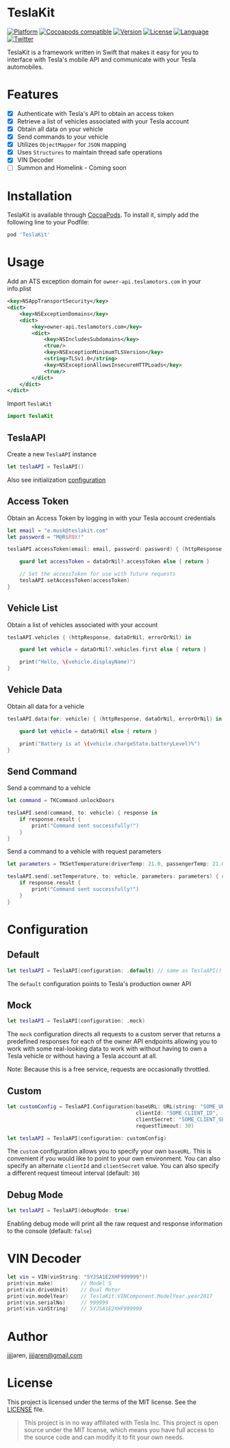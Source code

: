 # TeslaKit

[![Platform](https://img.shields.io/badge/platform-iOS%20%7C%20macOS%20%7C%20watchOS%20%7C%20tvOS-lightgrey.svg?style=flat)](https://github.com/Jarious-Apps/TeslaKit)
[![Cocoapods compatible](https://img.shields.io/badge/Cocoapods-compatible-4BC51D.svg?style=flat)](https://github.com/CocoaPods/CocoaPods)
[![Version](https://img.shields.io/cocoapods/v/TeslaKit.svg?style=flat)](http://cocoapods.org/pods/TeslaKit)
[![License](https://img.shields.io/cocoapods/l/TeslaKit.svg?style=flat)](http://cocoapods.org/pods/TeslaKit)
[![Language](https://img.shields.io/badge/language-Swift%204-E05C43.svg?style=flat)](https://swift.org)
[![Twitter](https://img.shields.io/badge/twitter-@JJJJaren-00ACED.svg?style=flat)](http://twitter.com/jjjjaren)


TeslaKit is a framework written in Swift that makes it easy for you to interface with Tesla's mobile API and communicate with your Tesla automobiles.

# Features
- [x] Authenticate with Tesla's API to obtain an access token
- [x] Retrieve a list of vehicles associated with your Tesla account
- [x] Obtain all data on your vehicle
- [x] Send commands to your vehicle
- [x] Utilizes `ObjectMapper` for `JSON` mapping
- [x] Uses `Structures` to maintain thread safe operations
- [x] VIN Decoder
- [ ] Summon and Homelink - Coming soon

# Installation

TeslaKit is available through [CocoaPods](http://cocoapods.org). To install
it, simply add the following line to your Podfile:

```ruby
pod 'TeslaKit'
```

# Usage

Add an ATS exception domain for `owner-api.teslamotors.com` in your info.plist

```xml
<key>NSAppTransportSecurity</key>
<dict>
    <key>NSExceptionDomains</key>
    <dict>
        <key>owner-api.teslamotors.com</key>
        <dict>
            <key>NSIncludesSubdomains</key>
            <true/>
            <key>NSExceptionMinimumTLSVersion</key>
            <string>TLSv1.0</string>
            <key>NSExceptionAllowsInsecureHTTPLoads</key>
            <true/>
        </dict>
    </dict>
</dict>
```

Import `TeslaKit`
```swift
import TeslaKit
```

## TeslaAPI
Create a new `TeslaAPI` instance

```swift
let teslaAPI = TeslaAPI()
```

Also see initialization [configuration](#configuration)

## Access Token
Obtain an Access Token by logging in with your Tesla account credentials

```swift
let email = "e.musk@teslakit.com"
let password = "M@R$R0X!"

teslaAPI.accessToken(email: email, password: password) { (httpResponse, dataOrNil, errorOrNil) in

    guard let accessToken = dataOrNil?.accessToken else { return }

    // Set the accessToken for use with future requests
    teslaAPI.setAccessToken(accessToken)
}
```

## Vehicle List
Obtain a list of vehicles associated with your account

```swift
teslaAPI.vehicles { (httpResponse, dataOrNil, errorOrNil) in

    guard let vehicle = dataOrNil?.vehicles.first else { return }

    print("Hello, \(vehicle.displayName)")
}
```

## Vehicle Data
Obtain all data for a vehicle

```swift
teslaAPI.data(for: vehicle) { (httpResponse, dataOrNil, errorOrNil) in

    guard let vehicle = dataOrNil else { return }

    print("Battery is at \(vehicle.chargeState.batteryLevel)%")
}
```

## Send Command
Send a command to a vehicle

```swift
let command = TKCommand.unlockDoors

teslaAPI.send(command, to: vehicle) { response in
    if response.result {
        print("Command sent successfully!")
    }
}
```

Send a command to a vehicle with request parameters

```swift
let parameters = TKSetTemperature(driverTemp: 21.0, passengerTemp: 21.0)

teslaAPI.send(.setTemperature, to: vehicle, parameters: parameters) { response in
    if response.result {
        print("Command sent successfully!")
    }
}
```

# <a name="configuration"></a>Configuration

## Default
```swift
let teslaAPI = TeslaAPI(configuration: .default) // same as TeslaAPI()
```

The ```default``` configuration points to Tesla's production owner API

## Mock
```swift
let teslaAPI = TeslaAPI(configuration: .mock)
```

The ```mock``` configuration directs all requests to a custom server that returns a predefined responses for each of the owner API endpoints allowing you to work with some real-looking data to work with without having to own a Tesla vehicle or without having a Tesla account at all.

Note: Because this is a free service, requests are occasionally throttled.

## Custom
```swift
let customConfig = TeslaAPI.Configuration(baseURL: URL(string: "SOME_URL")!,
                                          clientId: "SOME_CLIENT_ID",
                                          clientSecret: "SOME_CLIENT_SECRET",
                                          requestTimeout: 30)

let teslaAPI = TeslaAPI(configuration: customConfig)
```

The ```custom``` configuration allows you to specify your own ```baseURL```. This is convenient if you would like to point to your own environment. You can also specify an alternate ```clientId``` and ```clientSecret``` value. You can also specify a different request timeout interval (default: ```30```)

## Debug Mode

```swift
let teslaAPI = TeslaAPI(debugMode: true)
```

Enabling debug mode will print all the raw request and response information to the console (default: ```false```)

# VIN Decoder

```swift
let vin = VIN(vinString: "5YJSA1E2XHF999999")!
print(vin.make)         // Model S
print(vin.driveUnit)    // Dual Motor
print(vin.modelYear)    // TeslaKit.VINComponent.ModelYear.year2017
print(vin.serialNo)     // 999999
print(vin.vinString)    // 5YJSA1E2XHF999999
```

# Author

jjjjaren, jjjjaren@gmail.com

# License

This project is licensed under the terms of the MIT license. See the [LICENSE](LICENSE) file.

> This project is in no way affiliated with Tesla Inc. This project is open source under the MIT license, which means you have full access to the source code and can modify it to fit your own needs.
